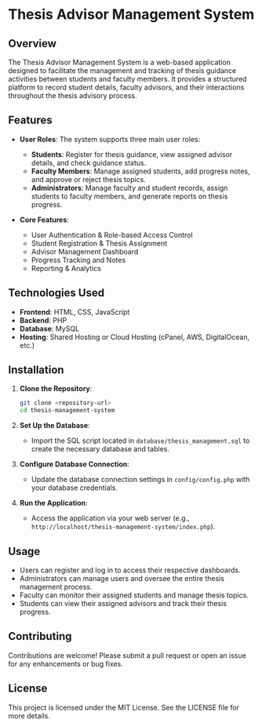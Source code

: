 # Thesis Advisor Management System

## Overview
The Thesis Advisor Management System is a web-based application designed to facilitate the management and tracking of thesis guidance activities between students and faculty members. It provides a structured platform to record student details, faculty advisors, and their interactions throughout the thesis advisory process.

## Features
- **User Roles**: The system supports three main user roles:
  - **Students**: Register for thesis guidance, view assigned advisor details, and check guidance status.
  - **Faculty Members**: Manage assigned students, add progress notes, and approve or reject thesis topics.
  - **Administrators**: Manage faculty and student records, assign students to faculty members, and generate reports on thesis progress.

- **Core Features**:
  - User Authentication & Role-based Access Control
  - Student Registration & Thesis Assignment
  - Advisor Management Dashboard
  - Progress Tracking and Notes
  - Reporting & Analytics

## Technologies Used
- **Frontend**: HTML, CSS, JavaScript
- **Backend**: PHP
- **Database**: MySQL
- **Hosting**: Shared Hosting or Cloud Hosting (cPanel, AWS, DigitalOcean, etc.)

## Installation
1. **Clone the Repository**: 
   ```bash
   git clone <repository-url>
   cd thesis-management-system
   ```

2. **Set Up the Database**:
   - Import the SQL script located in `database/thesis_management.sql` to create the necessary database and tables.

3. **Configure Database Connection**:
   - Update the database connection settings in `config/config.php` with your database credentials.

4. **Run the Application**:
   - Access the application via your web server (e.g., `http://localhost/thesis-management-system/index.php`).

## Usage
- Users can register and log in to access their respective dashboards.
- Administrators can manage users and oversee the entire thesis management process.
- Faculty can monitor their assigned students and manage thesis topics.
- Students can view their assigned advisors and track their thesis progress.

## Contributing
Contributions are welcome! Please submit a pull request or open an issue for any enhancements or bug fixes.

## License
This project is licensed under the MIT License. See the LICENSE file for more details.